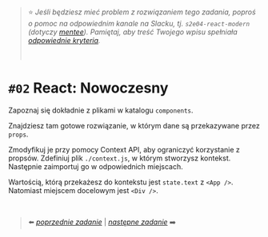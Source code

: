 > :star: _Jeśli będziesz mieć problem z rozwiązaniem tego zadania, poproś o pomoc na odpowiednim kanale na Slacku, tj. `s2e04-react-modern` (dotyczy [mentee](https://devmentor.pl/mentoring-javascript/)). Pamiętaj, aby treść Twojego wpisu spełniała [odpowiednie kryteria](https://devmentor.pl/jak-prosic-o-pomoc/)._
>
> &nbsp;

# `#02` React: Nowoczesny

Zapoznaj się dokładnie z plikami w katalogu `components`.

Znajdziesz tam gotowe rozwiązanie, w którym dane są przekazywane przez `props`.

Zmodyfikuj je przy pomocy Context API, aby ograniczyć korzystanie z propsów. Zdefiniuj plik `./context.js`, w którym stworzysz kontekst. Następnie zaimportuj go w odpowiednich miejscach.

Wartością, którą przekażesz do kontekstu jest `state.text` z `<App />`. Natomiast miejscem docelowym jest `<Div />`.

&nbsp;

> :arrow_left: [_poprzednie zadanie_](./../01) | [_następne zadanie_](./../03) :arrow_right:
